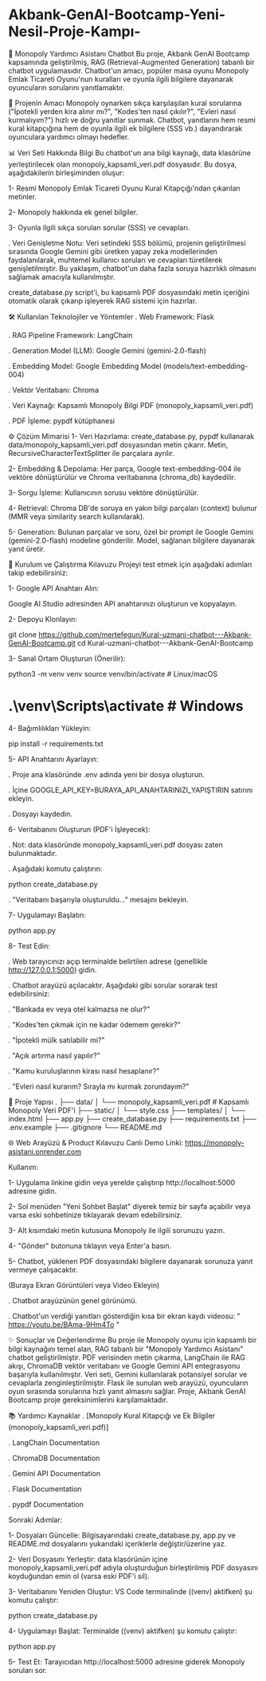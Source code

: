 # Akbank-GenAI-Bootcamp-Yeni-Nesil-Proje-Kampı-
🎲 Monopoly Yardımcı Asistanı Chatbot
Bu proje, Akbank GenAI Bootcamp kapsamında geliştirilmiş, RAG (Retrieval-Augmented Generation) tabanlı bir chatbot uygulamasıdır. Chatbot'un amacı, popüler masa oyunu Monopoly Emlak Ticareti Oyunu'nun kuralları ve oyunla ilgili bilgilere dayanarak oyuncuların sorularını yanıtlamaktır.

🎯 Projenin Amacı
Monopoly oynarken sıkça karşılaşılan kural sorularına ("İpotekli yerden kira alınır mı?", "Kodes'ten nasıl çıkılır?", "Evleri nasıl kurmalıyım?") hızlı ve doğru yanıtlar sunmak. Chatbot, yanıtlarını hem resmi kural kitapçığına hem de oyunla ilgili ek bilgilere (SSS vb.) dayandırarak oyunculara yardımcı olmayı hedefler.

📊 Veri Seti Hakkında Bilgi
Bu chatbot'un ana bilgi kaynağı, data klasörüne yerleştirilecek olan monopoly_kapsamli_veri.pdf dosyasıdır. Bu dosya, aşağıdakilerin birleşiminden oluşur:

1- Resmi Monopoly Emlak Ticareti Oyunu Kural Kitapçığı'ndan çıkarılan metinler.

2- Monopoly hakkında ek genel bilgiler.

3- Oyunla ilgili sıkça sorulan sorular (SSS) ve cevapları.

. Veri Genişletme Notu: Veri setindeki SSS bölümü, projenin geliştirilmesi sırasında Google Gemini gibi üretken yapay zeka modellerinden faydalanılarak, muhtemel kullanıcı soruları ve cevapları türetilerek genişletilmiştir. Bu yaklaşım, chatbot'un daha fazla soruya hazırlıklı olmasını sağlamak amacıyla kullanılmıştır.

create_database.py script'i, bu kapsamlı PDF dosyasındaki metin içeriğini otomatik olarak çıkarıp işleyerek RAG sistemi için hazırlar.

🛠️ Kullanılan Teknolojiler ve Yöntemler
. Web Framework: Flask

. RAG Pipeline Framework: LangChain

. Generation Model (LLM): Google Gemini (gemini-2.0-flash)

. Embedding Model: Google Embedding Model (models/text-embedding-004)

. Vektör Veritabanı: Chroma

. Veri Kaynağı: Kapsamlı Monopoly Bilgi PDF (monopoly_kapsamli_veri.pdf)

. PDF İşleme: pypdf kütüphanesi

⚙️ Çözüm Mimarisi
1- Veri Hazırlama: create_database.py, pypdf kullanarak data/monopoly_kapsamli_veri.pdf dosyasından metin çıkarır. Metin, RecursiveCharacterTextSplitter ile parçalara ayrılır.

2- Embedding & Depolama: Her parça, Google text-embedding-004 ile vektöre dönüştürülür ve Chroma veritabanına (chroma_db) kaydedilir.

3- Sorgu İşleme: Kullanıcının sorusu vektöre dönüştürülür.

4- Retrieval: Chroma DB'de soruya en yakın bilgi parçaları (context) bulunur (MMR veya similarity search kullanılarak).

5- Generation: Bulunan parçalar ve soru, özel bir prompt ile Google Gemini (gemini-2.0-flash) modeline gönderilir. Model, sağlanan bilgilere dayanarak yanıt üretir.

🚀 Kurulum ve Çalıştırma Kılavuzu 
Projeyi test etmek için aşağıdaki adımları takip edebilirsiniz:

1- Google API Anahtarı Alın:

Google AI Studio adresinden API anahtarınızı oluşturun ve kopyalayın.

2- Depoyu Klonlayın:

git clone https://github.com/mertefegun/Kural-uzmani-chatbot---Akbank-GenAI-Bootcamp.git
cd Kural-uzmani-chatbot---Akbank-GenAI-Bootcamp

3- Sanal Ortam Oluşturun (Önerilir):

python3 -m venv venv
source venv/bin/activate  # Linux/macOS
# .\venv\Scripts\activate  # Windows

4- Bağımlılıkları Yükleyin:

pip install -r requirements.txt

5- API Anahtarını Ayarlayın:

. Proje ana klasöründe .env adında yeni bir dosya oluşturun.

. İçine GOOGLE_API_KEY=BURAYA_API_ANAHTARINIZI_YAPIŞTIRIN satırını ekleyin.

. Dosyayı kaydedin.

6- Veritabanını Oluşturun (PDF'i İşleyecek):

. Not: data klasöründe monopoly_kapsamli_veri.pdf dosyası zaten bulunmaktadır.

. Aşağıdaki komutu çalıştırın:

python create_database.py

. "Veritabanı başarıyla oluşturuldu..." mesajını bekleyin.

7- Uygulamayı Başlatın:

python app.py

8- Test Edin:

. Web tarayıcınızı açıp terminalde belirtilen adrese (genellikle http://127.0.0.1:5000) gidin.

. Chatbot arayüzü açılacaktır. Aşağıdaki gibi sorular sorarak test edebilirsiniz:

  . "Bankada ev veya otel kalmazsa ne olur?"

  . "Kodes'ten çıkmak için ne kadar ödemem gerekir?"

  . "İpotekli mülk satılabilir mi?"

  . "Açık artırma nasıl yapılır?"

  . "Kamu kuruluşlarının kirası nasıl hesaplanır?"

  . "Evleri nasıl kurarım? Sırayla mı kurmak zorundayım?"

📁 Proje Yapısı
.
├── data/
│   └── monopoly_kapsamli_veri.pdf # Kapsamlı Monopoly Veri PDF'i
├── static/
│   └── style.css
├── templates/
│   └── index.html
├── app.py
├── create_database.py
├── requirements.txt
├── .env.example
├── .gitignore
└── README.md

🌐 Web Arayüzü & Product Kılavuzu
Canlı Demo Linki: https://monopoly-asistani.onrender.com 

Kullanım:

1- Uygulama linkine gidin veya yerelde çalıştırıp http://localhost:5000 adresine gidin.

2- Sol menüden "Yeni Sohbet Başlat" diyerek temiz bir sayfa açabilir veya varsa eski sohbetinize tıklayarak devam edebilirsiniz.

3- Alt kısımdaki metin kutusuna Monopoly ile ilgili sorunuzu yazın.

4- "Gönder" butonuna tıklayın veya Enter'a basın.

5- Chatbot, yüklenen PDF dosyasındaki bilgilere dayanarak sorunuza yanıt vermeye çalışacaktır.

(Buraya Ekran Görüntüleri veya Video Ekleyin)

. Chatbot arayüzünün genel görünümü.

. Chatbot'un verdiği yanıtları gösterdiğin kısa bir ekran kaydı videosu: " https://youtu.be/BAma-9Hm4To "

✨ Sonuçlar ve Değerlendirme
Bu proje ile Monopoly oyunu için kapsamlı bir bilgi kaynağını temel alan, RAG tabanlı bir "Monopoly Yardımcı Asistanı" chatbot geliştirilmiştir. PDF verisinden metin çıkarma, LangChain ile RAG akışı, ChromaDB vektör veritabanı ve Google Gemini API entegrasyonu başarıyla kullanılmıştır. Veri seti, Gemini kullanılarak potansiyel sorular ve cevaplarla zenginleştirilmiştir. Flask ile sunulan web arayüzü, oyuncuların oyun sırasında sorularına hızlı yanıt almasını sağlar. Proje, Akbank GenAI Bootcamp proje gereksinimlerini karşılamaktadır.

📚 Yardımcı Kaynaklar
. [Monopoly Kural Kitapçığı ve Ek Bilgiler (monopoly_kapsamli_veri.pdf)]

. LangChain Documentation

. ChromaDB Documentation

. Gemini API Documentation

. Flask Documentation

. pypdf Documentation

Sonraki Adımlar:

1- Dosyaları Güncelle: Bilgisayarındaki create_database.py, app.py ve README.md dosyalarını yukarıdaki içeriklerle değiştir/üzerine yaz.

2- Veri Dosyasını Yerleştir: data klasörünün içine monopoly_kapsamli_veri.pdf adıyla oluşturduğun birleştirilmiş PDF dosyasını koyduğundan emin ol (varsa eski PDF'i sil).

3- Veritabanını Yeniden Oluştur: VS Code terminalinde ((venv) aktifken) şu komutu çalıştır:

python create_database.py

4- Uygulamayı Başlat: Terminalde ((venv) aktifken) şu komutu çalıştır:

python app.py

5- Test Et: Tarayıcıdan http://localhost:5000 adresine giderek Monopoly soruları sor.
